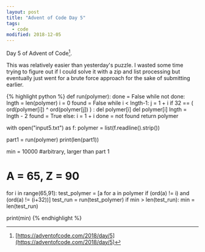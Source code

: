 ```yaml
---
layout: post
title: "Advent of Code Day 5"
tags:
  - code
modified: 2018-12-05
---
```


Day 5 of Advent of Code[^1]. 

This was relatively easier than yesterday's puzzle.
I wasted some time trying to figure out if I could solve it with a zip and list processing but eventually just went for a brute force approach for the sake of submitting earlier.

{% highlight python %}
def run(polymer):
    done = False
    while not done:
        lngth = len(polymer)
        i = 0
        found = False
        while i < lngth-1:
            j = 1 + i
            if 32 == ( ord(polymer[i]) ^ ord(polymer[j]) ) :
                del polymer[i]
                del polymer[i]
                lngth = lngth - 2
                found = True
            else:
                i = 1 + i
        done = not found
    return polymer

with open("input5.txt") as f:
    polymer = list(f.readline().strip())

part1 = run(polymer)
print(len(part1))

min = 10000 #arbitrary, larger than part 1
# A = 65, Z = 90
for i in range(65,91):
    test_polymer = [a for a in polymer if (ord(a) != i) and (ord(a) != (i+32))]
    test_run = run(test_polymer)
    if min > len(test_run):
        min = len(test_run)

print(min)
{% endhighlight %}


[^1]: [https://adventofcode.com/2018/day/5](https://adventofcode.com/2018/day/5)